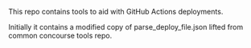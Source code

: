 This repo contains tools to aid with GitHub Actions deployments.

Initially it contains a modified copy of parse_deploy_file.json lifted from common concourse tools repo.